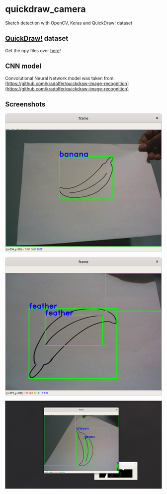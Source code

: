 # quickdraw_camera
Sketch detection with OpenCV, Keras and QuickDraw! dataset

## [QuickDraw!](https://github.com/googlecreativelab/quickdraw-dataset) dataset
Get the npy files over [here](https://console.cloud.google.com/storage/browser/quickdraw_dataset/full/numpy_bitmap)!

## CNN model
Convolutional Neural Network model was taken from:
[https://github.com/kradolfer/quickdraw-image-recognition](https://github.com/kradolfer/quickdraw-image-recognition)

## Screenshots

![Banana](screenshots/banana.png)

![Feather](screenshots/feather.png)

![Crayon](screenshots/crayon.png)
